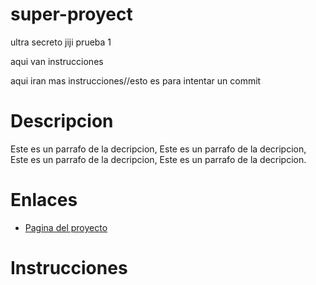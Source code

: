 # super-proyect
ultra secreto jiji prueba 1

aqui van instrucciones

aqui iran mas instrucciones//esto es para intentar un commit

# Descripcion 

Este es un parrafo de la decripcion, Este es un parrafo de la decripcion, Este es un parrafo de la decripcion, Este es un parrafo de la decripcion.

# Enlaces 
- [Pagina del proyecto](https://www.capgemini.com/)

# Instrucciones
